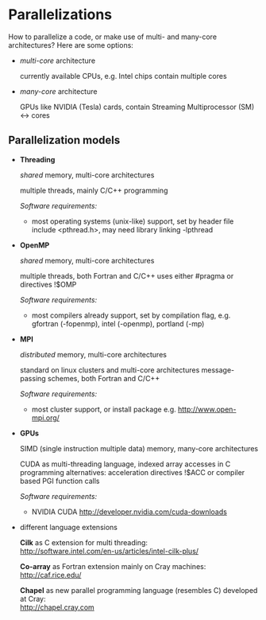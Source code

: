 # Parallelizations


How to parallelize a code, or make use of multi- and many-core architectures? Here are some options:

- *multi-core* architecture

  currently available CPUs, e.g. Intel chips
  contain multiple cores

- *many-core* architecture

  GPUs like NVIDIA (Tesla) cards,
  contain Streaming Multiprocessor (SM) <-> cores


## Parallelization models

- **Threading**

  *shared* memory, multi-core architectures

  multiple threads, mainly C/C++ programming

  *Software requirements:*  
  - most operating systems (unix-like) support, set by header file
     include <pthread.h>, may need library linking -lpthread


- **OpenMP**

  *shared* memory, multi-core architectures

  multiple threads, both Fortran and C/C++
  uses either #pragma or directives !$OMP

  *Software requirements:*  
  - most compilers already support, set by compilation flag,
     e.g. gfortran (-fopenmp), intel (-openmp), portland (-mp)


- **MPI**

  *distributed* memory, multi-core architectures

  standard on linux clusters and multi-core architectures
  message-passing schemes, both Fortran and C/C++

  *Software requirements:*  
  - most cluster support, or install package e.g. http://www.open-mpi.org/  


- **GPUs**

  SIMD (single instruction multiple data) memory, many-core architectures

  CUDA as multi-threading language, indexed array accesses in C programming
  alternatives: acceleration directives !$ACC or compiler based PGI function calls

  *Software requirements:*  
  - NVIDIA CUDA http://developer.nvidia.com/cuda-downloads


- different language extensions

  **Cilk** as C extension for multi threading:  
    http://software.intel.com/en-us/articles/intel-cilk-plus/

  **Co-array** as Fortran extension mainly on Cray machines:  
    http://caf.rice.edu/

  **Chapel** as new parallel programming language (resembles C) developed at Cray:  
    http://chapel.cray.com
